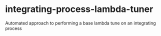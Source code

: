 # integrating-process-lambda-tuner
Automated approach to performing a base lambda tune on an integrating process
